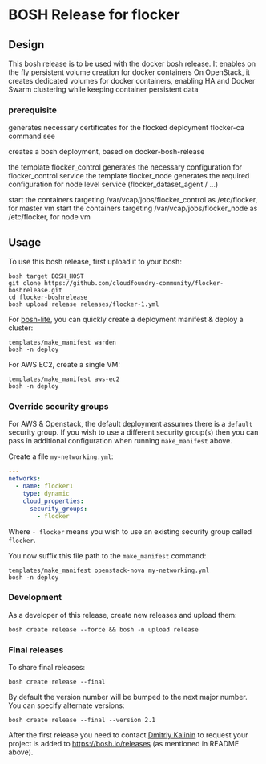 # BOSH Release for flocker



## Design
This bosh release is to be used with the docker bosh release.
It enables on the fly persistent volume creation for docker containers
On OpenStack, it creates dedicated volumes for docker containers, enabling HA and Docker Swarm clustering while keeping container persistent data

### prerequisite
generates necessary certificates for the flocked deployment
flocker-ca command see 

creates a bosh deployment, based on docker-bosh-release

the template flocker_control generates the necessary configuration for flocker_control service
the template flocker_node generates the required configuration for node level service (flocker_dataset_agent / ...)

start the containers targeting /var/vcap/jobs/flocker_control as /etc/flocker, for master vm
start the containers targeting /var/vcap/jobs/flocker_node as /etc/flocker, for node vm




## Usage

To use this bosh release, first upload it to your bosh:

```
bosh target BOSH_HOST
git clone https://github.com/cloudfoundry-community/flocker-boshrelease.git
cd flocker-boshrelease
bosh upload release releases/flocker-1.yml
```

For [bosh-lite](https://github.com/cloudfoundry/bosh-lite), you can quickly create a deployment manifest & deploy a cluster:

```
templates/make_manifest warden
bosh -n deploy
```

For AWS EC2, create a single VM:

```
templates/make_manifest aws-ec2
bosh -n deploy
```

### Override security groups

For AWS & Openstack, the default deployment assumes there is a `default` security group. If you wish to use a different security group(s) then you can pass in additional configuration when running `make_manifest` above.

Create a file `my-networking.yml`:

``` yaml
---
networks:
  - name: flocker1
    type: dynamic
    cloud_properties:
      security_groups:
        - flocker
```

Where `- flocker` means you wish to use an existing security group called `flocker`.

You now suffix this file path to the `make_manifest` command:

```
templates/make_manifest openstack-nova my-networking.yml
bosh -n deploy
```

### Development

As a developer of this release, create new releases and upload them:

```
bosh create release --force && bosh -n upload release
```

### Final releases

To share final releases:

```
bosh create release --final
```

By default the version number will be bumped to the next major number. You can specify alternate versions:


```
bosh create release --final --version 2.1
```

After the first release you need to contact [Dmitriy Kalinin](mailto://dkalinin@pivotal.io) to request your project is added to https://bosh.io/releases (as mentioned in README above).
